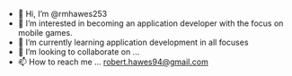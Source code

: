 - 👋 Hi, I’m @rmhawes253
- 👀 I’m interested in becoming an application developer with the focus on mobile games. 
- 🌱 I’m currently learning application development in all focuses
- 💞️ I’m looking to collaborate on ...
- 📫 How to reach me ... robert.hawes94@gmail.com

<!---
rmhawes253/rmhawes253 is a ✨ special ✨ repository because its `README.md` (this file) appears on your GitHub profile.
You can click the Preview link to take a look at your changes.
--->
